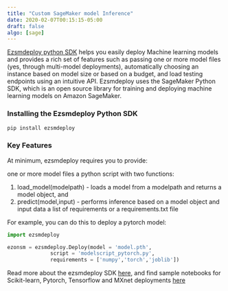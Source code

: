 ```yaml
---
title: "Custom SageMaker model Inference"
date: 2020-02-07T00:15:15-05:00
draft: false
algo: [sage]
---
```


[Ezsmdeploy python SDK](https://pypi.org/project/ezsmdeploy/) helps you easily deploy Machine learning models and provides a rich set of features such as passing one or more model files (yes, through multi-model deployments), automatically choosing an instance based on model size or based on a budget, and load testing endpoints using an intuitive API. Ezsmdeploy uses the SageMaker Python SDK, which is an open source library for training and deploying machine learning models on Amazon SageMaker.

### Installing the Ezsmdeploy Python SDK

```html
pip install ezsmdeploy
```

### Key Features

At minimum, ezsmdeploy requires you to provide:

one or more model files
a python script with two functions: 
1. load_model(modelpath) - loads a model from a modelpath and returns a model object, and 
1. predict(model,input) - performs inference based on a model object and input data
a list of requirements or a requirements.txt file

For example, you can do this to deploy a pytorch model:


```python
import ezsmdeploy

ezonsm = ezsmdeploy.Deploy(model = 'model.pth',
              script = 'modelscript_pytorch.py',
              requirements = ['numpy','torch','joblib'])
```



Read more about the ezsmdeploy SDK [here](https://pypi.org/project/ezsmdeploy/), and find sample notebooks for Scikit-learn, Pytorch, Tensorflow and MXnet deployments [here](https://github.com/aws-samples/easy-amazon-sagemaker-deployments/tree/master/notebooks)
